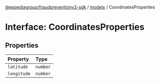 [@expediagroup/fraudpreventionv2-sdk](../../index.md) / [models](../index.md) / CoordinatesProperties

# Interface: CoordinatesProperties

## Properties

| Property | Type |
| :------ | :------ |
| `latitude` | `number` |
| `longitude` | `number` |
